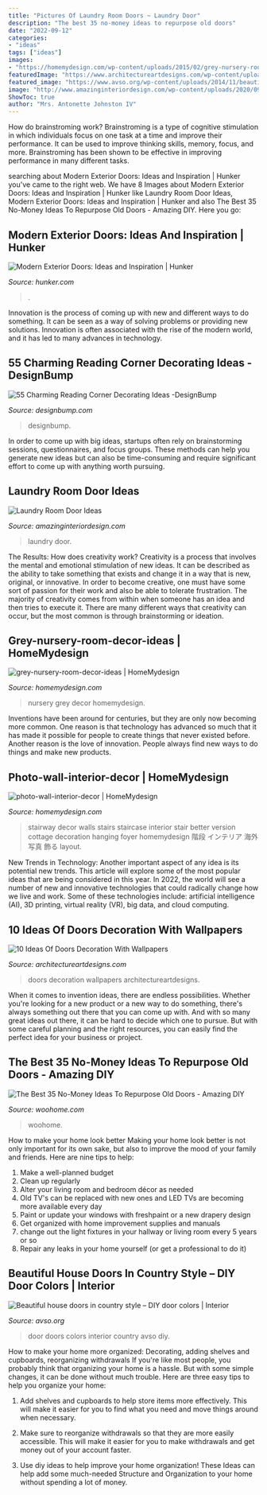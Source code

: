 ```yaml
---
title: "Pictures Of Laundry Room Doors ~ Laundry Door"
description: "The best 35 no-money ideas to repurpose old doors"
date: "2022-09-12"
categories:
- "ideas"
tags: ["ideas"]
images:
- "https://homemydesign.com/wp-content/uploads/2015/02/grey-nursery-room-decor-ideas.jpg"
featuredImage: "https://www.architectureartdesigns.com/wp-content/uploads/2013/03/ArchitectureArtDesigns-728.jpg"
featured_image: "https://www.avso.org/wp-content/uploads/2014/11/beautiful-house-doors-in-country-style-diy-door-colors-1415027696.jpg"
image: "http://www.amazinginteriordesign.com/wp-content/uploads/2020/09/fi-15.jpg"
ShowToc: true
author: "Mrs. Antonette Johnston IV"
---
```



How do brainstroming work?
Brainstroming is a type of cognitive stimulation in which individuals focus on one task at a time and improve their performance. It can be used to improve thinking skills, memory, focus, and more. Brainstroming has been shown to be effective in improving performance in many different tasks.

	

		
searching about Modern Exterior Doors: Ideas and Inspiration | Hunker you've came to the right web. We have 8 Images about Modern Exterior Doors: Ideas and Inspiration | Hunker like Laundry Room Door Ideas, Modern Exterior Doors: Ideas and Inspiration | Hunker and also The Best 35 No-Money Ideas To Repurpose Old Doors - Amazing DIY. Here you go:
		
    
## Modern Exterior Doors: Ideas And Inspiration | Hunker

<img loading=lazy src="https://img.hunkercdn.com/640/clsd/6/10/a07f0009a0384b7b8b54f61fe0fbd66b.jpg" onerror="this.onerror=null;this.src='https://tse2.mm.bing.net/th?id=OIP.zniEXp3Uzbo4Fcv9IGdougHaLG&amp;pid=15.1';" alt="Modern Exterior Doors: Ideas and Inspiration | Hunker">

_Source: hunker.com_

>. 

	

Innovation is the process of coming up with new and different ways to do something. It can be seen as a way of solving problems or providing new solutions. Innovation is often associated with the rise of the modern world, and it has led to many advances in technology.

    
## 55 Charming Reading Corner Decorating Ideas -DesignBump

<img loading=lazy src="http://cdn.designbump.com/wp-content/uploads/2015/11/reading-corner-nook09.jpg" onerror="this.onerror=null;this.src='https://tse2.mm.bing.net/th?id=OIP.4Ae_qFD_PhNIDTuw76pDRwHaLH&amp;pid=15.1';" alt="55 Charming Reading Corner Decorating Ideas -DesignBump">

_Source: designbump.com_

>designbump. 

	

In order to come up with big ideas, startups often rely on brainstorming sessions, questionnaires, and focus groups. These methods can help you generate new ideas but can also be time-consuming and require significant effort to come up with anything worth pursuing.

    
## Laundry Room Door Ideas

<img loading=lazy src="http://www.amazinginteriordesign.com/wp-content/uploads/2020/09/fi-15.jpg" onerror="this.onerror=null;this.src='https://tse1.mm.bing.net/th?id=OIP.627nzJdI5YKh-4CZHENJUgHaJ4&amp;pid=15.1';" alt="Laundry Room Door Ideas">

_Source: amazinginteriordesign.com_

>laundry door. 

	

The Results: How does creativity work?
Creativity is a process that involves the mental and emotional stimulation of new ideas. It can be described as the ability to take something that exists and change it in a way that is new, original, or innovative. In order to become creative, one must have some sort of passion for their work and also be able to tolerate frustration. The majority of creativity comes from within when someone has an idea and then tries to execute it. There are many different ways that creativity can occur, but the most common is through brainstorming or ideation.

    
## Grey-nursery-room-decor-ideas | HomeMydesign

<img loading=lazy src="https://homemydesign.com/wp-content/uploads/2015/02/grey-nursery-room-decor-ideas.jpg" onerror="this.onerror=null;this.src='https://tse4.mm.bing.net/th?id=OIP.wAzMMN_ZUHiQO9qPK3bVaQHaLH&amp;pid=15.1';" alt="grey-nursery-room-decor-ideas | HomeMydesign">

_Source: homemydesign.com_

>nursery grey decor homemydesign. 

	

Inventions have been around for centuries, but they are only now becoming more common. One reason is that technology has advanced so much that it has made it possible for people to create things that never existed before. Another reason is the love of innovation. People always find new ways to do things and make new products.

    
## Photo-wall-interior-decor | HomeMydesign

<img loading=lazy src="https://homemydesign.com/wp-content/uploads/2014/04/photo-wall-interior-decor.jpg" onerror="this.onerror=null;this.src='https://tse1.mm.bing.net/th?id=OIP.IDmPS-BkPNbyFETX6qlfjAHaLT&amp;pid=15.1';" alt="photo-wall-interior-decor | HomeMydesign">

_Source: homemydesign.com_

>stairway decor walls stairs staircase interior stair better version cottage decoration hanging foyer homemydesign 階段 インテリア 海外 写真 飾る layout. 

	

New Trends in Technology: Another important aspect of any idea is its potential new trends. This article will explore some of the most popular ideas that are being considered in this year.
In 2022, the world will see a number of new and innovative technologies that could radically change how we live and work. Some of these technologies include: artificial intelligence (AI), 3D printing, virtual reality (VR), big data, and cloud computing.

    
## 10 Ideas Of Doors Decoration With Wallpapers

<img loading=lazy src="https://www.architectureartdesigns.com/wp-content/uploads/2013/03/ArchitectureArtDesigns-728.jpg" onerror="this.onerror=null;this.src='https://tse4.mm.bing.net/th?id=OIP.hTn0EhhZNaVfqeVXsGbI5wHaKq&amp;pid=15.1';" alt="10 Ideas Of Doors Decoration With Wallpapers">

_Source: architectureartdesigns.com_

>doors decoration wallpapers architectureartdesigns. 

	

When it comes to invention ideas, there are endless possibilities. Whether you're looking for a new product or a new way to do something, there's always something out there that you can come up with. And with so many great ideas out there, it can be hard to decide which one to pursue. But with some careful planning and the right resources, you can easily find the perfect idea for your business or project.

    
## The Best 35 No-Money Ideas To Repurpose Old Doors - Amazing DIY

<img loading=lazy src="https://www.woohome.com/wp-content/uploads/2016/05/14-Room-divider-doors-woohome.jpg" onerror="this.onerror=null;this.src='https://tse4.mm.bing.net/th?id=OIP.h1WCa2encJ6gZOmtmm9HDwHaJ4&amp;pid=15.1';" alt="The Best 35 No-Money Ideas To Repurpose Old Doors - Amazing DIY">

_Source: woohome.com_

>woohome. 

	

How to make your home look better
Making your home look better is not only important for its own sake, but also to improve the mood of your family and friends. Here are nine tips to help: 
1. Make a well-planned budget
2. Clean up regularly
3. Alter your living room and bedroom décor as needed
4. Old TV's can be replaced with new ones and LED TVs are becoming more available every day 
5. Paint or update your windows with freshpaint or a new drapery design 
6. Get organized with home improvement supplies and manuals 
7. change out the light fixtures in your hallway or living room every 5 years or so 
8. Repair any leaks in your home yourself (or get a professional to do it) 

    
## Beautiful House Doors In Country Style – DIY Door Colors | Interior

<img loading=lazy src="https://www.avso.org/wp-content/uploads/2014/11/beautiful-house-doors-in-country-style-diy-door-colors-1415027696.jpg" onerror="this.onerror=null;this.src='https://tse3.mm.bing.net/th?id=OIP.aDD1YXmyYSrdzOd034BufwHaKe&amp;pid=15.1';" alt="Beautiful house doors in country style – DIY door colors | Interior">

_Source: avso.org_

>door doors colors interior country avso diy. 

	

How to make your home more organized: Decorating, adding shelves and cupboards, reorganizing withdrawals
If you're like most people, you probably think that organizing your home is a hassle. But with some simple changes, it can be done without much trouble. Here are three easy tips to help you organize your home: 
1) Add shelves and cupboards to help store items more effectively. This will make it easier for you to find what you need and move things around when necessary.

2) Make sure to reorganize withdrawals so that they are more easily accessible. This will make it easier for you to make withdrawals and get money out of your account faster.

3) Use diy ideas to help improve your home organization! These Ideas can help add some much-needed Structure and Organization to your home without spending a lot of money.


